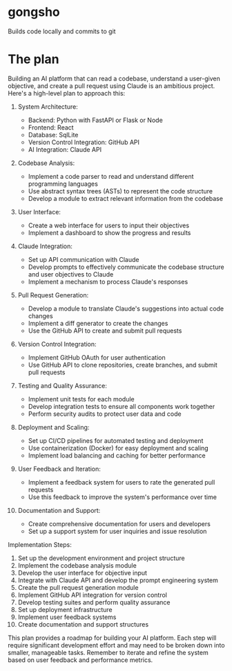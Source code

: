 # gongsho
Builds code locally and commits to git


# The plan
Building an AI platform that can read a codebase, understand a user-given objective, and create a pull request using Claude is an ambitious project. Here's a high-level plan to approach this:

1. System Architecture:
   - Backend: Python with FastAPI or Flask or Node
   - Frontend: React
   - Database: SqlLite
   - Version Control Integration: GitHub API
   - AI Integration: Claude API

2. Codebase Analysis:
   - Implement a code parser to read and understand different programming languages
   - Use abstract syntax trees (ASTs) to represent the code structure
   - Develop a module to extract relevant information from the codebase

3. User Interface:
   - Create a web interface for users to input their objectives
   - Implement a dashboard to show the progress and results

4. Claude Integration:
   - Set up API communication with Claude
   - Develop prompts to effectively communicate the codebase structure and user objectives to Claude
   - Implement a mechanism to process Claude's responses

5. Pull Request Generation:
   - Develop a module to translate Claude's suggestions into actual code changes
   - Implement a diff generator to create the changes
   - Use the GitHub API to create and submit pull requests

6. Version Control Integration:
   - Implement GitHub OAuth for user authentication
   - Use GitHub API to clone repositories, create branches, and submit pull requests

7. Testing and Quality Assurance:
   - Implement unit tests for each module
   - Develop integration tests to ensure all components work together
   - Perform security audits to protect user data and code

8. Deployment and Scaling:
   - Set up CI/CD pipelines for automated testing and deployment
   - Use containerization (Docker) for easy deployment and scaling
   - Implement load balancing and caching for better performance

9. User Feedback and Iteration:
   - Implement a feedback system for users to rate the generated pull requests
   - Use this feedback to improve the system's performance over time

10. Documentation and Support:
    - Create comprehensive documentation for users and developers
    - Set up a support system for user inquiries and issue resolution

Implementation Steps:

1. Set up the development environment and project structure
2. Implement the codebase analysis module
3. Develop the user interface for objective input
4. Integrate with Claude API and develop the prompt engineering system
5. Create the pull request generation module
6. Implement GitHub API integration for version control
7. Develop testing suites and perform quality assurance
8. Set up deployment infrastructure
9. Implement user feedback systems
10. Create documentation and support structures

This plan provides a roadmap for building your AI platform. Each step will require significant development effort and may need to be broken down into smaller, manageable tasks. Remember to iterate and refine the system based on user feedback and performance metrics.
